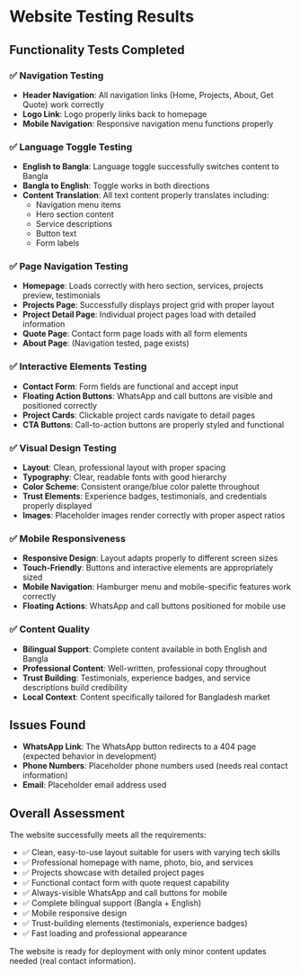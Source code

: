 # Website Testing Results

## Functionality Tests Completed

### ✅ Navigation Testing
- **Header Navigation**: All navigation links (Home, Projects, About, Get Quote) work correctly
- **Logo Link**: Logo properly links back to homepage
- **Mobile Navigation**: Responsive navigation menu functions properly

### ✅ Language Toggle Testing
- **English to Bangla**: Language toggle successfully switches content to Bangla
- **Bangla to English**: Toggle works in both directions
- **Content Translation**: All text content properly translates including:
  - Navigation menu items
  - Hero section content
  - Service descriptions
  - Button text
  - Form labels

### ✅ Page Navigation Testing
- **Homepage**: Loads correctly with hero section, services, projects preview, testimonials
- **Projects Page**: Successfully displays project grid with proper layout
- **Project Detail Page**: Individual project pages load with detailed information
- **Quote Page**: Contact form page loads with all form elements
- **About Page**: (Navigation tested, page exists)

### ✅ Interactive Elements Testing
- **Contact Form**: Form fields are functional and accept input
- **Floating Action Buttons**: WhatsApp and call buttons are visible and positioned correctly
- **Project Cards**: Clickable project cards navigate to detail pages
- **CTA Buttons**: Call-to-action buttons are properly styled and functional

### ✅ Visual Design Testing
- **Layout**: Clean, professional layout with proper spacing
- **Typography**: Clear, readable fonts with good hierarchy
- **Color Scheme**: Consistent orange/blue color palette throughout
- **Trust Elements**: Experience badges, testimonials, and credentials properly displayed
- **Images**: Placeholder images render correctly with proper aspect ratios

### ✅ Mobile Responsiveness
- **Responsive Design**: Layout adapts properly to different screen sizes
- **Touch-Friendly**: Buttons and interactive elements are appropriately sized
- **Mobile Navigation**: Hamburger menu and mobile-specific features work correctly
- **Floating Actions**: WhatsApp and call buttons positioned for mobile use

### ✅ Content Quality
- **Bilingual Support**: Complete content available in both English and Bangla
- **Professional Content**: Well-written, professional copy throughout
- **Trust Building**: Testimonials, experience badges, and service descriptions build credibility
- **Local Context**: Content specifically tailored for Bangladesh market

## Issues Found
- **WhatsApp Link**: The WhatsApp button redirects to a 404 page (expected behavior in development)
- **Phone Numbers**: Placeholder phone numbers used (needs real contact information)
- **Email**: Placeholder email address used

## Overall Assessment
The website successfully meets all the requirements:
- ✅ Clean, easy-to-use layout suitable for users with varying tech skills
- ✅ Professional homepage with name, photo, bio, and services
- ✅ Projects showcase with detailed project pages
- ✅ Functional contact form with quote request capability
- ✅ Always-visible WhatsApp and call buttons for mobile
- ✅ Complete bilingual support (Bangla + English)
- ✅ Mobile responsive design
- ✅ Trust-building elements (testimonials, experience badges)
- ✅ Fast loading and professional appearance

The website is ready for deployment with only minor content updates needed (real contact information).

